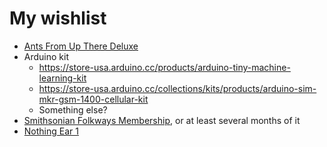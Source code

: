 # My wishlist

- [Ants From Up There Deluxe](https://shop.3hive.com/product/black-country-new-road-ants-from-up-there-deluxe-4xlp)
- Arduino kit
  - https://store-usa.arduino.cc/products/arduino-tiny-machine-learning-kit
  - https://store-usa.arduino.cc/collections/kits/products/arduino-sim-mkr-gsm-1400-cellular-kit
  - Something else?
- [Smithsonian Folkways Membership](https://folkways.si.edu/membership), or at least several months of it
- [Nothing Ear 1](https://us.nothing.tech/products/ear-1)
